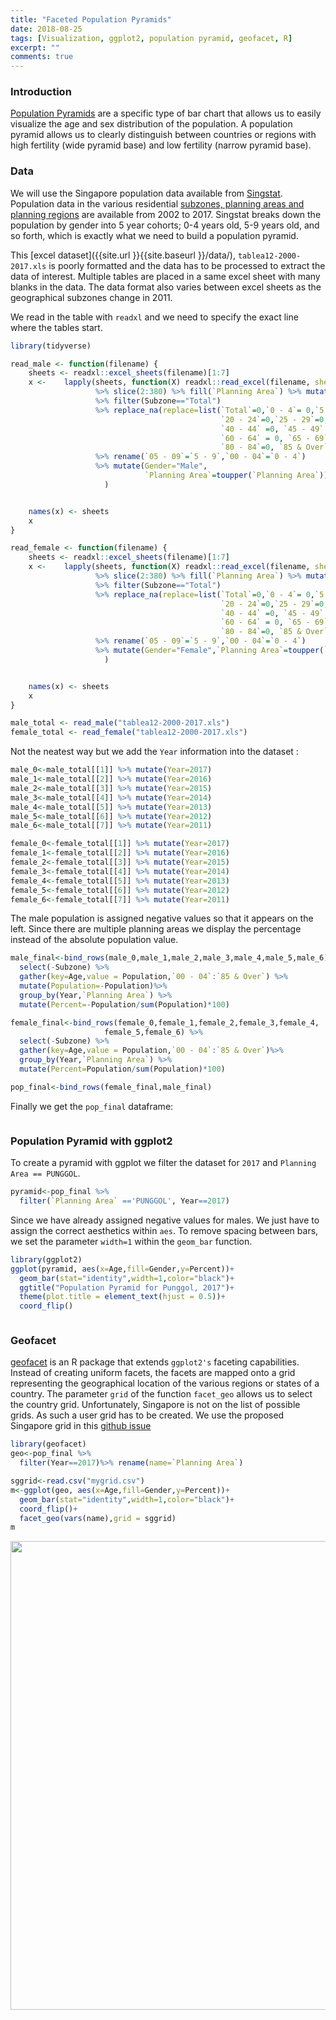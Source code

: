 ```yaml
---
title: "Faceted Population Pyramids"
date: 2018-08-25
tags: [Visualization, ggplot2, population pyramid, geofacet, R]
excerpt: ""
comments: true
---
```

### Introduction
[Population Pyramids](https://en.wikipedia.org/wiki/Population_pyramid) are a specific type of bar chart that allows us to easily visualize the age and sex distribution of the population. A population pyramid allows us to clearly distinguish between countries or regions with high fertility (wide pyramid base) and low fertility (narrow pyramid base).

### Data
We will use the Singapore population data available from [Singstat](https://www.singstat.gov.sg/find-data/search-by-theme/population/geographic-distribution/latest-data). Population data in the various residential [subzones, planning areas and planning regions](https://data.gov.sg/dataset?q=Subzone+Boundary) are available from 2002 to 2017. Singstat breaks down the population by gender into 5 year cohorts; 0-4 years old, 5-9 years old, and so forth, which is exactly what we need to build a population pyramid.

This [excel dataset]({{site.url }}{{site.baseurl }}/data/), `tablea12-2000-2017.xls` is poorly formatted and the data has to be processed to extract the data of interest. Multiple tables are placed in a same excel sheet with many blanks in the data. The data format also varies between excel sheets as the geographical subzones change in 2011.

We read in the table with `readxl` and we need to specify the exact line where the tables start.

```r
library(tidyverse)

read_male <- function(filename) {
    sheets <- readxl::excel_sheets(filename)[1:7]
    x <-    lapply(sheets, function(X) readxl::read_excel(filename, sheet = X, skip=393)
                   %>% slice(2:380) %>% fill(`Planning Area`) %>% mutate_at(.cols=vars(3:21),.funs=as.integer)
                   %>% filter(Subzone=="Total")
                   %>% replace_na(replace=list(`Total`=0,`0 - 4`= 0,`5 - 9`= 0,`10 - 14`=0,`15 - 19`=0,
                                               `20 - 24`=0,`25 - 29`=0, `30 - 34`=0, `35 - 39`=0,
                                               `40 - 44` =0, `45 - 49` =0, `50 - 54`=0, `55 - 59`=0,
                                               `60 - 64` = 0, `65 - 69`=0, `70 - 74`=0, `75 - 79`=0,
                                               `80 - 84`=0, `85 & Over`=0))
                   %>% rename(`05 - 09`=`5 - 9`,`00 - 04`=`0 - 4`)
                   %>% mutate(Gender="Male",
                              `Planning Area`=toupper(`Planning Area`))
                     )


    names(x) <- sheets
    x
}

read_female <- function(filename) {
    sheets <- readxl::excel_sheets(filename)[1:7]
    x <-    lapply(sheets, function(X) readxl::read_excel(filename, sheet = X, skip=784)
                   %>% slice(2:380) %>% fill(`Planning Area`) %>% mutate_at(.cols=vars(3:21),.funs=as.integer)
                   %>% filter(Subzone=="Total")
                   %>% replace_na(replace=list(`Total`=0,`0 - 4`= 0,`5 - 9`= 0,`10 - 14`=0,`15 - 19`=0,
                                               `20 - 24`=0,`25 - 29`=0, `30 - 34`=0, `35 - 39`=0,
                                               `40 - 44` =0, `45 - 49` =0, `50 - 54`=0, `55 - 59`=0,
                                               `60 - 64` = 0, `65 - 69`=0, `70 - 74`=0, `75 - 79`=0,
                                               `80 - 84`=0, `85 & Over`=0))
                   %>% rename(`05 - 09`=`5 - 9`,`00 - 04`=`0 - 4`)
                   %>% mutate(Gender="Female",`Planning Area`=toupper(`Planning Area`))
                     )


    names(x) <- sheets
    x
}

male_total <- read_male("tablea12-2000-2017.xls")
female_total <- read_female("tablea12-2000-2017.xls")
```
Not the neatest way but we add the `Year` information into the dataset :

```r
male_0<-male_total[[1]] %>% mutate(Year=2017)
male_1<-male_total[[2]] %>% mutate(Year=2016)
male_2<-male_total[[3]] %>% mutate(Year=2015)
male_3<-male_total[[4]] %>% mutate(Year=2014)
male_4<-male_total[[5]] %>% mutate(Year=2013)
male_5<-male_total[[6]] %>% mutate(Year=2012)
male_6<-male_total[[7]] %>% mutate(Year=2011)

female_0<-female_total[[1]] %>% mutate(Year=2017)
female_1<-female_total[[2]] %>% mutate(Year=2016)
female_2<-female_total[[3]] %>% mutate(Year=2015)
female_3<-female_total[[4]] %>% mutate(Year=2014)
female_4<-female_total[[5]] %>% mutate(Year=2013)
female_5<-female_total[[6]] %>% mutate(Year=2012)
female_6<-female_total[[7]] %>% mutate(Year=2011)
```
The male population is assigned negative values so that it appears on the left. Since there are multiple planning areas we display the percentage instead of the absolute population value.

```r
male_final<-bind_rows(male_0,male_1,male_2,male_3,male_4,male_5,male_6) %>%
  select(-Subzone) %>%
  gather(key=Age,value = Population,`00 - 04`:`85 & Over`) %>%
  mutate(Population=-Population)%>%
  group_by(Year,`Planning Area`) %>%
  mutate(Percent=-Population/sum(Population)*100)

female_final<-bind_rows(female_0,female_1,female_2,female_3,female_4,
                     female_5,female_6) %>%
  select(-Subzone) %>%
  gather(key=Age,value = Population,`00 - 04`:`85 & Over`)%>%
  group_by(Year,`Planning Area`) %>%
  mutate(Percent=Population/sum(Population)*100)

pop_final<-bind_rows(female_final,male_final)

```

Finally we get the `pop_final` dataframe:

<img src="{{site.url }}{{site.baseurl }}/images/pyramidgeofacet/table.JPG" alt="">

### Population Pyramid with ggplot2

To create a pyramid with ggplot we filter the dataset for `2017` and `Planning Area == PUNGGOL`.

```r
pyramid<-pop_final %>%
  filter(`Planning Area` =='PUNGGOL', Year==2017)
```
Since we have already assigned negative values for males. We just have to assign the correct aesthetics within `aes`. To remove spacing between bars, we set the parameter `width=1` within the `geom_bar` function.

```r
library(ggplot2)
ggplot(pyramid, aes(x=Age,fill=Gender,y=Percent))+
  geom_bar(stat="identity",width=1,color="black")+
  ggtitle("Population Pyramid for Punggol, 2017")+
  theme(plot.title = element_text(hjust = 0.5))+
  coord_flip()

```
<img src="{{site.url }}{{site.baseurl }}/images/pyramidgeofacet/Punggol.jpeg" alt="">

### Geofacet
[geofacet](https://github.com/hafen/geofacet) is an R package that extends `ggplot2's` faceting capabilities. Instead of creating uniform facets, the facets are mapped onto a grid representing the geographical location of the various regions or states of a country.  The parameter `grid` of the function `facet_geo` allows us to select the country grid. Unfortunately, Singapore is not on the list of possible grids. As such a user grid has to be created. We use the proposed Singapore grid in this [github issue](https://github.com/hafen/geofacet/issues/140)

```r
library(geofacet)
geo<-pop_final %>%
  filter(Year==2017)%>% rename(name=`Planning Area`)

sggrid<-read.csv("mygrid.csv")
m<-ggplot(geo, aes(x=Age,fill=Gender,y=Percent))+
  geom_bar(stat="identity",width=1,color="black")+
  coord_flip()+
  facet_geo(vars(name),grid = sggrid)
m
```
<img src="{{site.url }}{{site.baseurl }}/images/pyramidgeofacet/singapore.png" alt="" style="width:750px;">
